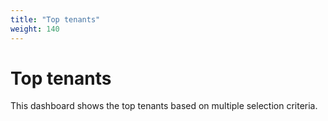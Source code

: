 ```yaml
---
title: "Top tenants"
weight: 140
---
```


# Top tenants

This dashboard shows the top tenants based on multiple selection criteria.
